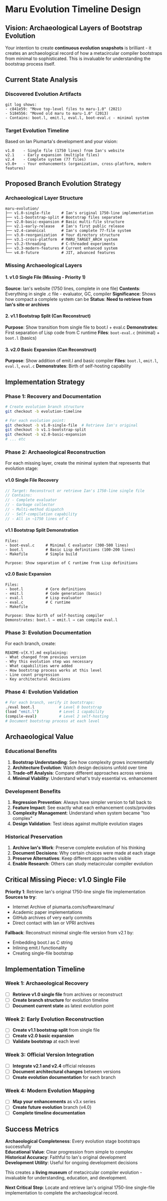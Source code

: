 # Maru Evolution Timeline Design

## Vision: Archaeological Layers of Bootstrap Evolution

Your intention to create **continuous evolution snapshots** is brilliant - it creates an archaeological record of how a metacircular compiler bootstraps from minimal to sophisticated. This is invaluable for understanding the bootstrap process itself.

## Current State Analysis

### Discovered Evolution Artifacts
```
git log shows:
- c841e59: "Move top-level files to maru-1.0" (2021)
- 5184556: "Moved old maru to maru-1.0" (2013)
- Contains: boot.l, emit.l, eval.l, boot-eval.c - minimal system
```

### Target Evolution Timeline
Based on Ian Piumarta's development and your vision:

```
v1.0    - Single file (1750 lines) from Ian's website
v2.1    - Early expansion (multiple files)
v2.4    - Complete system (77 files) 
v3.0+   - Your enhancements (organization, cross-platform, modern features)
```

## Proposed Branch Evolution Strategy

### Archaeological Layer Structure
```
maru-evolution/
├── v1.0-single-file     # Ian's original 1750-line implementation
├── v1.1-bootstrap-split # Bootstrap files separated  
├── v2.0-basic-expansion # Basic multi-file structure
├── v2.1-early-release   # Ian's first public release
├── v2.4-canonical       # Ian's complete 77-file system
├── v3.0-reorganization  # Your directory structure
├── v3.1-cross-platform  # MARU_TARGET_ARCH system
├── v3.2-threading       # C-threaded experiments
├── v3.3-modern-features # Current enhanced system
└── v4.0-future          # JIT, advanced features
```

### Missing Archaeological Layers

#### 1. **v1.0 Single File** (Missing - Priority 1)
**Source**: Ian's website (1750 lines, complete in one file)
**Contents**: Everything in single .c file - evaluator, GC, compiler
**Significance**: Shows how compact a complete system can be
**Status**: **Need to retrieve from Ian's site or archives**

#### 2. **v1.1 Bootstrap Split** (Can Reconstruct)
**Purpose**: Show transition from single file to boot.l + eval.c
**Demonstrates**: First separation of Lisp code from C runtime
**Files**: `boot-eval.c` (minimal) + `boot.l` (basics)

#### 3. **v2.0 Basic Expansion** (Can Reconstruct)  
**Purpose**: Show addition of emit.l and basic compiler
**Files**: `boot.l`, `emit.l`, `eval.l`, `eval.c`
**Demonstrates**: Birth of self-hosting capability

## Implementation Strategy

### Phase 1: Recovery and Documentation
```bash
# Create evolution branch structure
git checkout -b evolution-timeline

# For each evolution point:
git checkout -b v1.0-single-file  # Retrieve Ian's original
git checkout -b v1.1-bootstrap-split 
git checkout -b v2.0-basic-expansion
# ... etc
```

### Phase 2: Archaeological Reconstruction
For each missing layer, create the minimal system that represents that evolution stage:

#### v1.0 Single File Recovery
```c
// Target: Reconstruct or retrieve Ian's 1750-line single file
// Contains:
// - Complete evaluator
// - Garbage collector  
// - Multi-method dispatch
// - Self-compilation capability
// - All in ~1750 lines of C
```

#### v1.1 Bootstrap Split Demonstration
```
Files:
- boot-eval.c     # Minimal C evaluator (300-500 lines)
- boot.l          # Basic Lisp definitions (100-200 lines)
- Makefile        # Simple build

Purpose: Show separation of C runtime from Lisp definitions
```

#### v2.0 Basic Expansion  
```
Files:
- boot.l          # Core definitions
- emit.l          # Code generation (basic)
- eval.l          # Lisp evaluator
- eval.c          # C runtime
- Makefile

Purpose: Show birth of self-hosting compiler
Demonstrates: boot.l → emit.l → can compile eval.l
```

### Phase 3: Evolution Documentation
For each branch, create:
```
README-v[X.Y].md explaining:
- What changed from previous version
- Why this evolution step was necessary  
- What capabilities were added
- How bootstrap process works at this level
- Line count progression
- Key architectural decisions
```

### Phase 4: Evolution Validation
```bash
# For each branch, verify it bootstraps:
./eval boot.l           # Level 0 bootstrap
(load "emit.l")         # Level 1 capability  
(compile-eval)          # Level 2 self-hosting
# Document bootstrap process at each level
```

## Archaeological Value

### Educational Benefits
1. **Bootstrap Understanding**: See how complexity grows incrementally
2. **Architecture Evolution**: Watch design decisions unfold over time
3. **Trade-off Analysis**: Compare different approaches across versions
4. **Minimal Viability**: Understand what's truly essential vs. enhancement

### Development Benefits  
1. **Regression Prevention**: Always have simpler version to fall back to
2. **Feature Impact**: See exactly what each enhancement costs/provides
3. **Complexity Management**: Understand when system became "too complex"
4. **Design Validation**: Test ideas against multiple evolution stages

### Historical Preservation
1. **Archive Ian's Work**: Preserve complete evolution of his thinking
2. **Document Decisions**: Why certain choices were made at each stage
3. **Preserve Alternatives**: Keep different approaches visible
4. **Enable Research**: Others can study metacircular compiler evolution

## Critical Missing Piece: v1.0 Single File

**Priority 1**: Retrieve Ian's original 1750-line single file implementation
**Sources to try**:
- Internet Archive of piumarta.com/software/maru/
- Academic paper implementations  
- GitHub archives of very early commits
- Direct contact with Ian or VPRI archives

**Fallback**: Reconstruct minimal single-file version from v2.1 by:
- Embedding boot.l as C string
- Inlining emit.l functionality
- Creating single-file bootstrap

## Implementation Timeline

### Week 1: Archaeological Recovery
- [ ] **Retrieve v1.0 single file** from archives or reconstruct
- [ ] **Create branch structure** for evolution timeline
- [ ] **Document current state** as latest evolution point

### Week 2: Early Evolution Reconstruction  
- [ ] **Create v1.1 bootstrap split** from single file
- [ ] **Create v2.0 basic expansion** 
- [ ] **Validate bootstrap** at each level

### Week 3: Official Version Integration
- [ ] **Integrate v2.1 and v2.4** official releases
- [ ] **Document architectural changes** between versions
- [ ] **Create evolution documentation** for each branch

### Week 4: Modern Evolution Mapping
- [ ] **Map your enhancements** as v3.x series
- [ ] **Create future evolution** branch (v4.0)
- [ ] **Complete timeline documentation**

## Success Metrics

**Archaeological Completeness**: Every evolution stage bootstraps successfully  
**Educational Value**: Clear progression from simple to complex  
**Historical Accuracy**: Faithful to Ian's original development  
**Development Utility**: Useful for ongoing development decisions

This creates a **living museum** of metacircular compiler evolution - invaluable for understanding, education, and development.

**Next Critical Step**: Locate and retrieve Ian's original 1750-line single-file implementation to complete the archaeological record.